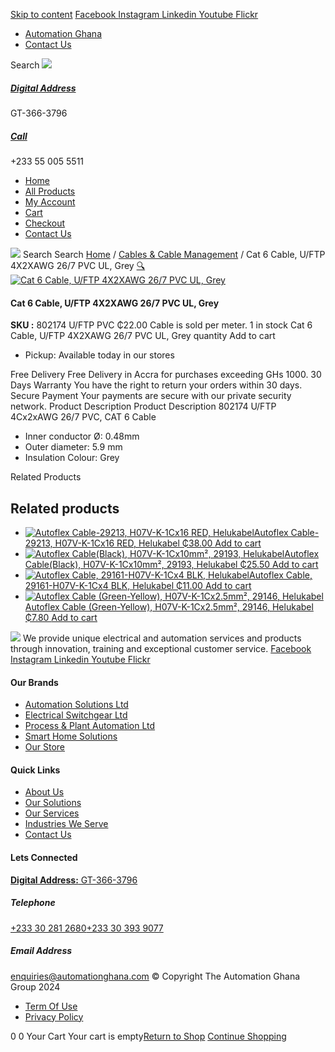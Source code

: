 [Skip to content](https://store.automationghana.com/product/cat-6-cable-802174-u-ftp-4cx2xawg-26-7-pvc-helukabel/#content)
[ Facebook ](https://www.facebook.com/automationgh/) [ Instagram ](https://www.instagram.com/automationgh/) [ Linkedin ](https://www.linkedin.com/company/the-automation-ghana-limited/) [ Youtube ](https://www.youtube.com/channel/UCurrRDUSm5oIW39VXjn1u0w) [ Flickr ](https://www.flickr.com/photos/181794037@N07/)
  * [ Automation Ghana ](https://automationghana.com)
  * [ Contact Us ](https://store.automationghana.com/contact/)


Search
[ ![](https://store.automationghana.com/wp-content/uploads/2024/04/Website-TAGG-Logo-BLUE.png) ](https://store.automationghana.com/)
[ ](https://maps.app.goo.gl/m4xeaagWCNbLk4jM6)
#####  [ Digital Address ](https://maps.app.goo.gl/m4xeaagWCNbLk4jM6)
GT-366-3796 
[ ](tel:+233550055511)
#####  [ Call ](tel:+233550055511)
+233 55 005 5511 
  * [Home](https://store.automationghana.com/)
  * [All Products](https://store.automationghana.com/shop/)
  * [My Account](https://store.automationghana.com/my-account/)
  * [Cart](https://store.automationghana.com/cart/)
  * [Checkout](https://store.automationghana.com/checkout/)
  * [Contact Us](https://store.automationghana.com/contact/)


[![](https://store.automationghana.com/wp-content/uploads/2024/04/AutomationGhana_logo_white.png)](https://store.automationghana.com)
Search
Search
[Home](https://store.automationghana.com) / [Cables & Cable Management](https://store.automationghana.com/product-category/cables-cable-management/) / Cat 6 Cable, U/FTP 4X2XAWG 26/7 PVC UL, Grey
[🔍](https://store.automationghana.com/product/cat-6-cable-802174-u-ftp-4cx2xawg-26-7-pvc-helukabel/)
[![Cat 6 Cable, U/FTP 4X2XAWG 26/7 PVC UL, Grey](https://store.automationghana.com/wp-content/uploads/2020/04/CAT-6-FTP.jpg)](https://store.automationghana.com/wp-content/uploads/2020/04/CAT-6-FTP.jpg)
####  Cat 6 Cable, U/FTP 4X2XAWG 26/7 PVC UL, Grey 
**SKU :** 802174 U/FTP PVC 
₵22.00
Cable is sold per meter.
1 in stock
Cat 6 Cable, U/FTP 4X2XAWG 26/7 PVC UL, Grey quantity
Add to cart
  * Pickup: Available today in our stores


Free Delivery 
Free Delivery in Accra for purchases exceeding GHs 1000. 
30 Days Warranty 
You have the right to return your orders within 30 days. 
Secure Payment 
Your payments are secure with our private security network. 
Product Description
Product Description
802174 U/FTP 4Cx2xAWG 26/7 PVC, CAT 6 Cable 
  * Inner conductor Ø: 0.48mm
  * Outer diameter: 5.9 mm
  * Insulation Colour: Grey


Related Products 
## Related products
  * [![Autoflex Cable-29213, H07V-K-1Cx16 RED, Helukabel](https://store.automationghana.com/wp-content/uploads/2017/12/Cables-4-300x300.png)Autoflex Cable-29213, H07V-K-1Cx16 RED, Helukabel ₵38.00 ](https://store.automationghana.com/product/autoflex-cable-29213-h07v-k-1cx16-red-helukabel/)
[Add to cart](https://store.automationghana.com/product/cat-6-cable-802174-u-ftp-4cx2xawg-26-7-pvc-helukabel/?add-to-cart=1479)
  * [![Autoflex Cable\(Black\), H07V-K-1Cx10mm², 29193, Helukabel](https://store.automationghana.com/wp-content/uploads/2019/12/CABLES-3-300x300.jpg)Autoflex Cable(Black), H07V-K-1Cx10mm², 29193, Helukabel ₵25.50 ](https://store.automationghana.com/product/autoflex-cable-29193-h07v-k-1cx10-blk-helukabel/)
[Add to cart](https://store.automationghana.com/product/cat-6-cable-802174-u-ftp-4cx2xawg-26-7-pvc-helukabel/?add-to-cart=1475)
  * [![Autoflex Cable, 29161-H07V-K-1Cx4 BLK, Helukabel](https://store.automationghana.com/wp-content/uploads/2019/12/CABLES-3-300x300.jpg)Autoflex Cable, 29161-H07V-K-1Cx4 BLK, Helukabel ₵11.00 ](https://store.automationghana.com/product/autoflex-cable-29161-h07v-k-1cx4-blk-helukabel/)
[Add to cart](https://store.automationghana.com/product/cat-6-cable-802174-u-ftp-4cx2xawg-26-7-pvc-helukabel/?add-to-cart=1467)
  * [![Autoflex Cable \(Green-Yellow\), H07V-K-1Cx2.5mm², 29146, Helukabel](https://store.automationghana.com/wp-content/uploads/2019/12/CABLES-2-300x300.jpg)Autoflex Cable (Green-Yellow), H07V-K-1Cx2.5mm², 29146, Helukabel ₵7.80 ](https://store.automationghana.com/product/autoflex-cable-29146-h07v-k-1cx2-5-y-g-helukabel/)
[Add to cart](https://store.automationghana.com/product/cat-6-cable-802174-u-ftp-4cx2xawg-26-7-pvc-helukabel/?add-to-cart=1464)


![](https://store.automationghana.com/wp-content/uploads/2024/04/AutomationGhana_logo_white.png)
We provide unique electrical and automation services and products through innovation, training and exceptional customer service.
[ Facebook ](https://www.facebook.com/automationgh/) [ Instagram ](https://www.instagram.com/automationgh/) [ Linkedin ](https://www.linkedin.com/company/the-automation-ghana-limited/) [ Youtube ](https://www.youtube.com/channel/UCurrRDUSm5oIW39VXjn1u0w) [ Flickr ](https://www.flickr.com/photos/181794037@N07/)
#### Our Brands
  * [ Automation Solutions Ltd ](https://store.automationghana.com/product/cat-6-cable-802174-u-ftp-4cx2xawg-26-7-pvc-helukabel/)
  * [ Electrical Switchgear Ltd ](https://store.automationghana.com/product/cat-6-cable-802174-u-ftp-4cx2xawg-26-7-pvc-helukabel/)
  * [ Process & Plant Automation Ltd ](https://store.automationghana.com/product/cat-6-cable-802174-u-ftp-4cx2xawg-26-7-pvc-helukabel/)
  * [ Smart Home Solutions ](https://store.automationghana.com/product/cat-6-cable-802174-u-ftp-4cx2xawg-26-7-pvc-helukabel/)
  * [ Our Store ](https://store.automationghana.com/product/cat-6-cable-802174-u-ftp-4cx2xawg-26-7-pvc-helukabel/)


#### Quick Links
  * [ About Us ](https://store.automationghana.com/product/cat-6-cable-802174-u-ftp-4cx2xawg-26-7-pvc-helukabel/)
  * [ Our Solutions ](https://store.automationghana.com/product/cat-6-cable-802174-u-ftp-4cx2xawg-26-7-pvc-helukabel/)
  * [ Our Services ](https://store.automationghana.com/product/cat-6-cable-802174-u-ftp-4cx2xawg-26-7-pvc-helukabel/)
  * [ Industries We Serve ](https://store.automationghana.com/product/cat-6-cable-802174-u-ftp-4cx2xawg-26-7-pvc-helukabel/)
  * [ Contact Us ](https://store.automationghana.com/product/cat-6-cable-802174-u-ftp-4cx2xawg-26-7-pvc-helukabel/)


#### Lets Connected
[**Digital Address:** GT-366-3796](https://maps.app.goo.gl/m4xeaagWCNbLk4jM6)
#####  Telephone 
[ +233 30 281 2680](tel:+233302812680)[+233 30 393 9077](https://store.automationghana.com/product/cat-6-cable-802174-u-ftp-4cx2xawg-26-7-pvc-helukabel/+233303939077)
#####  Email Address 
enquiries@automationghana.com 
© Copyright The Automation Ghana Group 2024
  * [ Term Of Use ](https://store.automationghana.com/product/cat-6-cable-802174-u-ftp-4cx2xawg-26-7-pvc-helukabel/)
  * [ Privacy Policy ](https://store.automationghana.com/product/cat-6-cable-802174-u-ftp-4cx2xawg-26-7-pvc-helukabel/)


0
0
Your Cart
Your cart is empty[Return to Shop](https://store.automationghana.com/shop/)
[Continue Shopping](https://store.automationghana.com/product/cat-6-cable-802174-u-ftp-4cx2xawg-26-7-pvc-helukabel/)
